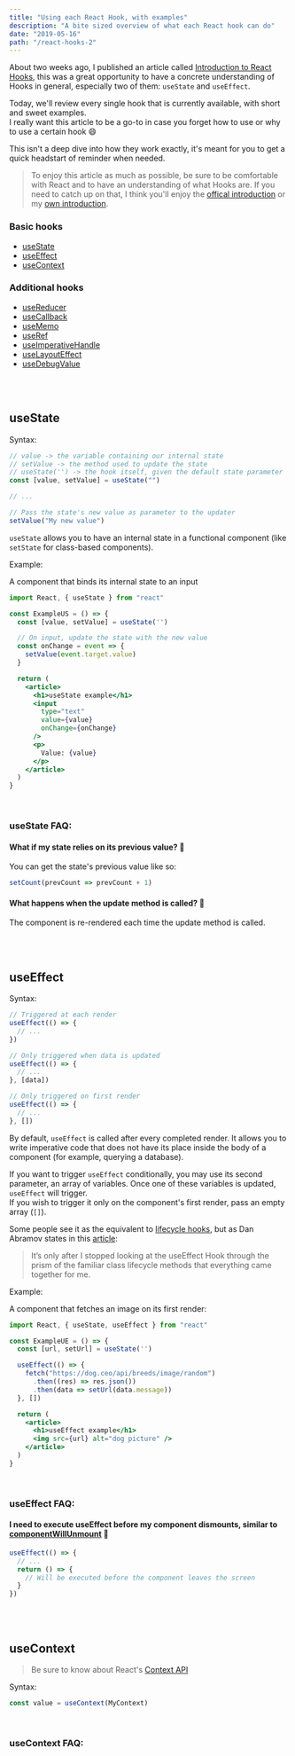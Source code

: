 ```yaml
---
title: "Using each React Hook, with examples"
description: "A bite sized overview of what each React hook can do"
date: "2019-05-16"
path: "/react-hooks-2"
---
```


About two weeks ago, I published an article called [Introduction to React Hooks](https://christopherkade.com/blog/react-hooks), this was a great opportunity to have a concrete understanding of Hooks in general, especially two of them: `useState` and `useEffect`.

Today, we'll review every single hook that is currently available, with short and sweet examples.   
I really want this article to be a go-to in case you forget how to use or why to use a certain hook 😄

This isn't a deep dive into how they work exactly, it's meant for you to get a quick headstart of reminder when needed.

> To enjoy this article as much as possible, be sure to be comfortable with React and to have an understanding of what Hooks are. If you need to catch up on that, I think you'll enjoy the [offical introduction](https://reactjs.org/docs/hooks-intro.html) or my [own introduction](https://christopherkade.com/blog/react-hooks).

### Basic hooks

- [useState](#useState)
- [useEffect](#useEffect)
- [useContext](#useContext)


### Additional hooks

- [useReducer](#useReducer)
- [useCallback](#useCallback)
- [useMemo](#useMemo)
- [useRef](#useRef)
- [useImperativeHandle](#useImperativeHandle)
- [useLayoutEffect](#useLayoutEffect)
- [useDebugValue](#useDebugValue)

<br><br>

## <a name="useState"></a> useState 

Syntax:

```jsx
// value -> the variable containing our internal state
// setValue -> the method used to update the state
// useState('') -> the hook itself, given the default state parameter
const [value, setValue] = useState("")

// ...

// Pass the state's new value as parameter to the updater
setValue("My new value")
```

`useState` allows you to have an internal state in a functional component (like `setState` for class-based components).

Example:

A component that binds its internal state to an input

```jsx
import React, { useState } from "react"

const ExampleUS = () => {
  const [value, setValue] = useState('')

  // On input, update the state with the new value
  const onChange = event => {
    setValue(event.target.value)
  }

  return (
    <article>
      <h1>useState example</h1>
      <input
        type="text"
        value={value}
        onChange={onChange}
      />
      <p>
        Value: {value}
      </p>
    </article>
  )
}
```

<br>

### useState FAQ:

#### What if my state relies on its previous value? 🤔

You can get the state's previous value like so:

```jsx
setCount(prevCount => prevCount + 1)
```

#### What happens when the update method is called? 🤔

The component is re-rendered each time the update method is called.

<br><br>

## <a name="useEffect"></a> useEffect 

Syntax:

```jsx
// Triggered at each render
useEffect(() => {
  // ...
})

// Only triggered when data is updated
useEffect(() => {
  // ...
}, [data])

// Only triggered on first render
useEffect(() => {
  // ...
}, [])
```

By default, `useEffect` is called after every completed render. It allows you to write imperative code that does not have its place inside the body of a component (for example, querying a database).

If you want to trigger `useEffect` conditionally, you may use its second parameter, an array of variables. Once one of these variables is updated, `useEffect` will trigger.  
If you wish to trigger it only on the component's first render, pass an empty array (`[]`).

Some people see it as the equivalent to [lifecycle hooks](https://reactjs.org/docs/react-component.html#componentdidmount), but as Dan Abramov states in this [article](https://overreacted.io/a-complete-guide-to-useeffect/):

> It’s only after I stopped looking at the useEffect Hook through the prism of the familiar class lifecycle methods that everything came together for me.

Example:

A component that fetches an image on its first render:

```jsx
import React, { useState, useEffect } from "react"

const ExampleUE = () => {
  const [url, setUrl] = useState('')

  useEffect(() => {
    fetch("https://dog.ceo/api/breeds/image/random")
      .then((res) => res.json())
      .then(data => setUrl(data.message))
  }, [])

  return (
    <article>
      <h1>useEffect example</h1>
      <img src={url} alt="dog picture" />
    </article>
  )
}
```

<br>

### useEffect FAQ:

#### I need to execute useEffect before my component dismounts, similar to [componentWillUnmount](https://reactjs.org/docs/react-component.html#componentwillunmount) 🤔

```jsx
useEffect(() => {
  // ...
  return () => {
    // Will be executed before the component leaves the screen
  }
})
```

<br><br>

## <a name="useContext"></a> useContext 

> Be sure to know about React's [Context API](https://reactjs.org/docs/context.html)

Syntax:

```jsx
const value = useContext(MyContext)
```



<br>

### useContext FAQ:
